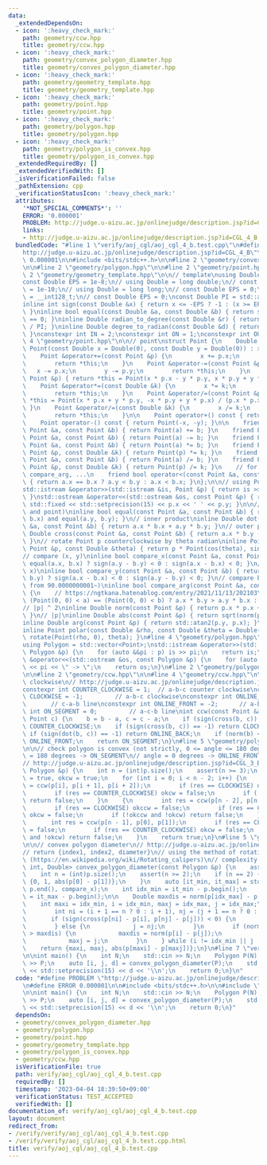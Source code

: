 ```yaml
---
data:
  _extendedDependsOn:
  - icon: ':heavy_check_mark:'
    path: geometry/ccw.hpp
    title: geometry/ccw.hpp
  - icon: ':heavy_check_mark:'
    path: geometry/convex_polygon_diameter.hpp
    title: geometry/convex_polygon_diameter.hpp
  - icon: ':heavy_check_mark:'
    path: geometry/geometry_template.hpp
    title: geometry/geometry_template.hpp
  - icon: ':heavy_check_mark:'
    path: geometry/point.hpp
    title: geometry/point.hpp
  - icon: ':heavy_check_mark:'
    path: geometry/polygon.hpp
    title: geometry/polygon.hpp
  - icon: ':heavy_check_mark:'
    path: geometry/polygon_is_convex.hpp
    title: geometry/polygon_is_convex.hpp
  _extendedRequiredBy: []
  _extendedVerifiedWith: []
  _isVerificationFailed: false
  _pathExtension: cpp
  _verificationStatusIcon: ':heavy_check_mark:'
  attributes:
    '*NOT_SPECIAL_COMMENTS*': ''
    ERROR: '0.000001'
    PROBLEM: http://judge.u-aizu.ac.jp/onlinejudge/description.jsp?id=CGL_4_B
    links:
    - http://judge.u-aizu.ac.jp/onlinejudge/description.jsp?id=CGL_4_B
  bundledCode: "#line 1 \"verify/aoj_cgl/aoj_cgl_4_b.test.cpp\"\n#define PROBLEM \"\
    http://judge.u-aizu.ac.jp/onlinejudge/description.jsp?id=CGL_4_B\"\n#define ERROR\
    \ 0.000001\n\n#include <bits/stdc++.h>\n\n#line 2 \"geometry/convex_polygon_diameter.hpp\"\
    \n\n#line 2 \"geometry/polygon.hpp\"\n\n#line 2 \"geometry/point.hpp\"\n\n#line\
    \ 2 \"geometry/geometry_template.hpp\"\n\n// template\nusing Double = double;\n\
    const Double EPS = 1e-8;\n// using Double = long double;\n// const Double EPS\
    \ = 1e-10;\n// using Double = long long;\n// const Double EPS = 0;\n// using Double\
    \ = __int128_t;\n// const Double EPS = 0;\nconst Double PI = std::acos(Double(-1));\n\
    inline int sign(const Double &x) { return x <= -EPS ? -1 : (x >= EPS ? 1 : 0);\
    \ }\ninline bool equal(const Double &a, const Double &b) { return sign(a - b)\
    \ == 0; }\ninline Double radian_to_degree(const Double &r) { return r * 180.0\
    \ / PI; }\ninline Double degree_to_radian(const Double &d) { return d * PI / 180.0;\
    \ }\nconstexpr int IN = 2;\nconstexpr int ON = 1;\nconstexpr int OUT = 0;\n#line\
    \ 4 \"geometry/point.hpp\"\n\n// point\nstruct Point {\n    Double x, y;\n   \
    \ Point(const Double x = Double(0), const Double y = Double(0)) : x(x), y(y) {}\n\
    \    Point &operator+=(const Point &p) {\n        x += p.x;\n        y += p.y;\n\
    \        return *this;\n    }\n    Point &operator-=(const Point &p) {\n     \
    \   x -= p.x;\n        y -= p.y;\n        return *this;\n    }\n    Point &operator*=(const\
    \ Point &p) { return *this = Point(x * p.x - y * p.y, x * p.y + y * p.x); }\n\
    \    Point &operator*=(const Double &k) {\n        x *= k;\n        y *= k;\n\
    \        return *this;\n    }\n    Point &operator/=(const Point &p) { return\
    \ *this = Point(x * p.x + y * p.y, -x * p.y + y * p.x) / (p.x * p.x + p.y * p.y);\
    \ }\n    Point &operator/=(const Double &k) {\n        x /= k;\n        y /= k;\n\
    \        return *this;\n    }\n\n    Point operator+() const { return *this; }\n\
    \    Point operator-() const { return Point(-x, -y); }\n\n    friend Point operator+(const\
    \ Point &a, const Point &b) { return Point(a) += b; }\n    friend Point operator-(const\
    \ Point &a, const Point &b) { return Point(a) -= b; }\n    friend Point operator*(const\
    \ Point &a, const Point &b) { return Point(a) *= b; }\n    friend Point operator*(const\
    \ Point &p, const Double &k) { return Point(p) *= k; }\n    friend Point operator/(const\
    \ Point &a, const Point &b) { return Point(a) /= b; }\n    friend Point operator/(const\
    \ Point &p, const Double &k) { return Point(p) /= k; }\n    // for std::set, std::map,\
    \ compare_arg, ...\n    friend bool operator<(const Point &a, const Point &b)\
    \ { return a.x == b.x ? a.y < b.y : a.x < b.x; }\n};\n\n// using Point = std::complex<Double>;\n\
    std::istream &operator>>(std::istream &is, Point &p) { return is >> p.x >> p.y;\
    \ }\nstd::ostream &operator<<(std::ostream &os, const Point &p) { return os <<\
    \ std::fixed << std::setprecision(15) << p.x << ' ' << p.y; }\n\n// equal (point\
    \ and point)\ninline bool equal(const Point &a, const Point &b) { return equal(a.x,\
    \ b.x) and equal(a.y, b.y); }\n// inner product\ninline Double dot(const Point\
    \ &a, const Point &b) { return a.x * b.x + a.y * b.y; }\n// outer product\ninline\
    \ Double cross(const Point &a, const Point &b) { return a.x * b.y - a.y * b.x;\
    \ }\n// rotate Point p counterclockwise by theta radian\ninline Point rotate(const\
    \ Point &p, const Double &theta) { return p * Point(cos(theta), sin(theta)); }\n\
    // compare (x, y)\ninline bool compare_x(const Point &a, const Point &b) { return\
    \ equal(a.x, b.x) ? sign(a.y - b.y) < 0 : sign(a.x - b.x) < 0; }\n// compare (y,\
    \ x)\ninline bool compare_y(const Point &a, const Point &b) { return equal(a.y,\
    \ b.y) ? sign(a.x - b.x) < 0 : sign(a.y - b.y) < 0; }\n// compare by arg (start\
    \ from 90.0000000001~)\ninline bool compare_arg(const Point &a, const Point &b)\
    \ {\n    // https://ngtkana.hatenablog.com/entry/2021/11/13/202103\n    return\
    \ (Point(0, 0) < a) == (Point(0, 0) < b) ? a.x * b.y > a.y * b.x : a < b;\n}\n\
    // |p| ^ 2\ninline Double norm(const Point &p) { return p.x * p.x + p.y * p.y;\
    \ }\n// |p|\ninline Double abs(const Point &p) { return sqrt(norm(p)); }\n// arg\n\
    inline Double arg(const Point &p) { return std::atan2(p.y, p.x); }\n// polar\n\
    inline Point polar(const Double &rho, const Double &theta = Double(0)) { return\
    \ rotate(Point(rho, 0), theta); }\n#line 4 \"geometry/polygon.hpp\"\n\n// polygon\n\
    using Polygon = std::vector<Point>;\nstd::istream &operator>>(std::istream &is,\
    \ Polygon &p) {\n    for (auto &&pi : p) is >> pi;\n    return is;\n}\nstd::ostream\
    \ &operator<<(std::ostream &os, const Polygon &p) {\n    for (auto &&pi : p) os\
    \ << pi << \" -> \";\n    return os;\n}\n#line 2 \"geometry/polygon_is_convex.hpp\"\
    \n\n#line 2 \"geometry/ccw.hpp\"\n\n#line 4 \"geometry/ccw.hpp\"\n\n// counter\
    \ clockwise\n// http://judge.u-aizu.ac.jp/onlinejudge/description.jsp?id=CGL_1_C\n\
    constexpr int COUNTER_CLOCKWISE = 1;  // a-b-c counter clockwise\nconstexpr int\
    \ CLOCKWISE = -1;         // a-b-c clockwise\nconstexpr int ONLINE_BACK = 2; \
    \       // c-a-b line\nconstexpr int ONLINE_FRONT = -2;      // a-b-c line\nconstexpr\
    \ int ON_SEGMENT = 0;         // a-c-b line\nint ccw(const Point &a, Point b,\
    \ Point c) {\n    b = b - a, c = c - a;\n    if (sign(cross(b, c)) == 1) return\
    \ COUNTER_CLOCKWISE;\n    if (sign(cross(b, c)) == -1) return CLOCKWISE;\n   \
    \ if (sign(dot(b, c)) == -1) return ONLINE_BACK;\n    if (norm(b) < norm(c)) return\
    \ ONLINE_FRONT;\n    return ON_SEGMENT;\n}\n#line 5 \"geometry/polygon_is_convex.hpp\"\
    \n\n// check polygon is convex (not strictly, 0 <= angle <= 180 degrees)\n// angle\
    \ = 180 degrees -> ON_SEGMENT\n// angle = 0 degrees -> ONLINE_FRONT or ONLINE_BACK\n\
    // http://judge.u-aizu.ac.jp/onlinejudge/description.jsp?id=CGL_3_B\nbool polygon_is_convex(const\
    \ Polygon &p) {\n    int n = (int)p.size();\n    assert(n >= 3);\n    bool okccw\
    \ = true, okcw = true;\n    for (int i = 0; i < n - 2; i++) {\n        int res\
    \ = ccw(p[i], p[i + 1], p[i + 2]);\n        if (res == CLOCKWISE) okccw = false;\n\
    \        if (res == COUNTER_CLOCKWISE) okcw = false;\n        if (!okccw and !okcw)\
    \ return false;\n    }\n    {\n        int res = ccw(p[n - 2], p[n - 1], p[0]);\n\
    \        if (res == CLOCKWISE) okccw = false;\n        if (res == COUNTER_CLOCKWISE)\
    \ okcw = false;\n        if (!okccw and !okcw) return false;\n    }\n    {\n \
    \       int res = ccw(p[n - 1], p[0], p[1]);\n        if (res == CLOCKWISE) okccw\
    \ = false;\n        if (res == COUNTER_CLOCKWISE) okcw = false;\n        if (!okccw\
    \ and !okcw) return false;\n    }\n    return true;\n}\n#line 5 \"geometry/convex_polygon_diameter.hpp\"\
    \n\n// convex polygon diameter\n// http://judge.u-aizu.ac.jp/onlinejudge/description.jsp?id=CGL_4_B\n\
    // return {index1, index2, diameter}\n// using the method of rotating calipers\
    \ (https://en.wikipedia.org/wiki/Rotating_calipers)\n// complexity: O(n)\nstd::tuple<int,\
    \ int, Double> convex_polygon_diameter(const Polygon &p) {\n    assert(polygon_is_convex(p));\n\
    \    int n = (int)p.size();\n    assert(n >= 2);\n    if (n == 2) {\n        return\
    \ {0, 1, abs(p[0] - p[1])};\n    }\n    auto [it_min, it_max] = std::minmax_element(p.begin(),\
    \ p.end(), compare_x);\n    int idx_min = it_min - p.begin();\n    int idx_max\
    \ = it_max - p.begin();\n\n    Double maxdis = norm(p[idx_max] - p[idx_min]);\n\
    \    int maxi = idx_min, i = idx_min, maxj = idx_max, j = idx_max;\n    do {\n\
    \        int ni = (i + 1 == n ? 0 : i + 1), nj = (j + 1 == n ? 0 : j + 1);\n \
    \       if (sign(cross(p[ni] - p[i], p[nj] - p[j])) < 0) {\n            i = ni;\n\
    \        } else {\n            j = nj;\n        }\n        if (norm(p[i] - p[j])\
    \ > maxdis) {\n            maxdis = norm(p[i] - p[j]);\n            maxi = i;\n\
    \            maxj = j;\n        }\n    } while (i != idx_min || j != idx_max);\n\
    \    return {maxi, maxj, abs(p[maxi] - p[maxj])};\n}\n#line 7 \"verify/aoj_cgl/aoj_cgl_4_b.test.cpp\"\
    \n\nint main() {\n    int N;\n    std::cin >> N;\n    Polygon P(N);\n    std::cin\
    \ >> P;\n    auto [i, j, d] = convex_polygon_diameter(P);\n    std::cout << std::fixed\
    \ << std::setprecision(15) << d << '\\n';\n    return 0;\n}\n"
  code: "#define PROBLEM \"http://judge.u-aizu.ac.jp/onlinejudge/description.jsp?id=CGL_4_B\"\
    \n#define ERROR 0.000001\n\n#include <bits/stdc++.h>\n\n#include \"geometry/convex_polygon_diameter.hpp\"\
    \n\nint main() {\n    int N;\n    std::cin >> N;\n    Polygon P(N);\n    std::cin\
    \ >> P;\n    auto [i, j, d] = convex_polygon_diameter(P);\n    std::cout << std::fixed\
    \ << std::setprecision(15) << d << '\\n';\n    return 0;\n}"
  dependsOn:
  - geometry/convex_polygon_diameter.hpp
  - geometry/polygon.hpp
  - geometry/point.hpp
  - geometry/geometry_template.hpp
  - geometry/polygon_is_convex.hpp
  - geometry/ccw.hpp
  isVerificationFile: true
  path: verify/aoj_cgl/aoj_cgl_4_b.test.cpp
  requiredBy: []
  timestamp: '2023-04-04 18:39:50+09:00'
  verificationStatus: TEST_ACCEPTED
  verifiedWith: []
documentation_of: verify/aoj_cgl/aoj_cgl_4_b.test.cpp
layout: document
redirect_from:
- /verify/verify/aoj_cgl/aoj_cgl_4_b.test.cpp
- /verify/verify/aoj_cgl/aoj_cgl_4_b.test.cpp.html
title: verify/aoj_cgl/aoj_cgl_4_b.test.cpp
---
```

